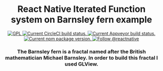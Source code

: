 <h1 align="center">
    React Native Iterated Function system on Barnsley fern example
</h1>

<p align="center">
  <a href="https://github.com/facebook/react-native/blob/master/LICENSE">
    <img src="https://upload.wikimedia.org/wikipedia/commons/thumb/1/18/License_icon-gnu_fdl.svg/256px-License_icon-gnu_fdl.svg.png" alt="GPL" />
  </a>
  <a href="https://circleci.com/gh/facebook/react-native">
    <img src="https://circleci.com/gh/facebook/react-native.svg?style=shield" alt="Current CircleCI build status." />
  </a>
  <a href="https://ci.appveyor.com/project/facebook/react-native/branch/master">
    <img src="https://ci.appveyor.com/api/projects/status/g8d58ipi3auqdtrk/branch/master?svg=true" alt="Current Appveyor build status." />
  </a>
  <a href="https://www.npmjs.org/package/react-native">
    <img src="https://badge.fury.io/js/react-native.svg" alt="Current npm package version." />
  </a>
  <a href="https://twitter.com/intent/follow?screen_name=reactnative">
    <img src="https://img.shields.io/twitter/follow/reactnative.svg?label=Follow%20@reactnative" alt="Follow @reactnative" />
  </a>
</p>
<h3 align="center">
    The Barnsley fern is a fractal named after the British mathematician Michael Barnsley. In order to build this fractal I used GLView.
    
